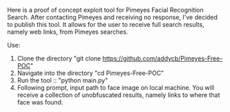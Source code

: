 Here is a proof of concept exploit tool for Pimeyes Facial Recognition Search. After contacting Pimeyes and receiving no response, I've decided to publish this tool. 
It allows for the user to receive full search results, namely web links, from Pimeyes searches. 

Use:
1. Clone the directory "git clone https://github.com/addycb/Pimeyes-Free-POC"
2. Navigate into the directory "cd Pimeyes-Free-POC"
3. Run the tool :: "python main.py"
4. Following prompt, input path to face image on local machine. You will receive a collection of unobfuscated results, namely links to where that face was found.
